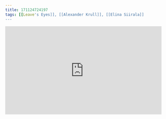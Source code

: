 ```yaml
---
title: 171124724197
tags: [[Leave's Eyes]], [[Alexander Krull]], [[Elina Siirala]]
---
```

<iframe allow="accelerometer; autoplay; clipboard-write; encrypted-media; gyroscope; picture-in-picture" allowfullscreen="" frameborder="0" height="281" id="youtube_iframe" src="https://www.youtube.com/embed/reTG0JJdG5Q?feature=oembed&amp;enablejsapi=1&amp;origin=https://safe.txmblr.com&amp;wmode=opaque" width="500"></iframe>